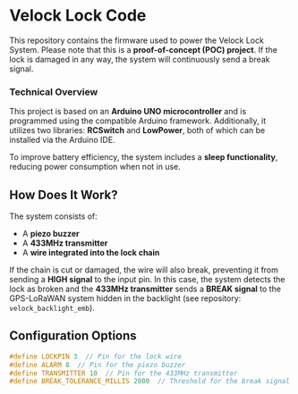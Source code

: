 # Velock Lock Code  

This repository contains the firmware used to power the Velock Lock System. Please note that this is a **proof-of-concept (POC) project**. If the lock is damaged in any way, the system will continuously send a break signal.  

### Technical Overview  
This project is based on an **Arduino UNO microcontroller** and is programmed using the compatible Arduino framework. Additionally, it utilizes two libraries: **RCSwitch** and **LowPower**, both of which can be installed via the Arduino IDE.  

To improve battery efficiency, the system includes a **sleep functionality**, reducing power consumption when not in use.  

## How Does It Work?  

The system consists of:  
- A **piezo buzzer**  
- A **433MHz transmitter**  
- A **wire integrated into the lock chain**  

If the chain is cut or damaged, the wire will also break, preventing it from sending a **HIGH signal** to the input pin. In this case, the system detects the lock as broken and the **433MHz transmitter** sends a **BREAK signal** to the GPS-LoRaWAN system hidden in the backlight (see repository: `velock_backlight_emb`).  

## Configuration Options  

```cpp
#define LOCKPIN 3  // Pin for the lock wire  
#define ALARM 8  // Pin for the piezo buzzer  
#define TRANSMITTER 10  // Pin for the 433MHz transmitter  
#define BREAK_TOLERANCE_MILLIS 2000  // Threshold for the break signal (LOCKPIN LOW for more than 2 seconds = break signal)  

